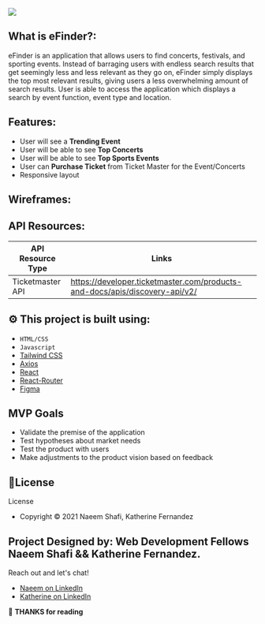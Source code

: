 ![](/img/mockups/readme_banner.png)

## What is eFinder?:

eFinder is an application that allows users to find concerts, festivals, and sporting events. Instead of barraging users with endless search results that get seemingly less and less relevant as they go on, eFinder simply displays the top most relevant results, giving users a less overwhelming amount of search results. User is able to access the application which displays a search by event function, event type and location.

## Features:
- User will see a **Trending Event**
- User will be able to see **Top Concerts**
- User will be able to see **Top Sports Events**
- User can **Purchase Ticket** from Ticket Master for the Event/Concerts
- Responsive layout

## Wireframes: 

## API Resources:

| API Resource Type  | Links |
| ------------- | ------------- |
| Ticketmaster API  | https://developer.ticketmaster.com/products-and-docs/apis/discovery-api/v2/

## ⚙ This project is built using:

- `HTML/CSS`
- `Javascript`
- [Tailwind CSS]( https://tailwindcss.com/)
- [Axios](https://www.npmjs.com/package/axios)
- [React](https://reactjs.org/)
- [React-Router](https://reactrouter.com/web/guides/quick-start)
- [Figma](https://www.figma.com/) 

## MVP Goals

- Validate the premise of the application
- Test hypotheses about market needs
- Test the product with users
- Make adjustments to the product vision based on feedback

## 📃License
License
- Copyright © 2021 Naeem Shafi, Katherine Fernandez

## Project Designed by:  Web Development Fellows **Naeem Shafi && Katherine Fernandez.**

Reach out and let's chat!

- [Naeem on LinkedIn](https://www.linkedin.com/in/naeem-shafi-93a35b67/)
- [Katherine on LinkedIn](https://www.linkedin.com/in/katfernandez22/)

:wave: **THANKS for reading**
